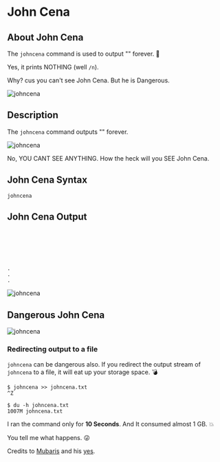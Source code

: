 # John Cena

## About John Cena

The `johncena` command is used to output "" forever. :repeat:

Yes, it prints NOTHING (well `/n`).

Why? cus you can't see John Cena. But he is Dangerous.

![johncena](https://media.giphy.com/media/l0HU20BZ6LbSEITza/giphy.gif)

## Description

The `johncena` command outputs "" forever.

![johncena](https://media.giphy.com/media/26n6NdWgS7d8vQAGQ/giphy.gif)

No, YOU CANT SEE ANYTHING. How the heck will you SEE John Cena.


## John Cena Syntax

```
johncena 
```

## John Cena Output

```






.
.
.
```
![johncena](https://media.giphy.com/media/nR4L10XlJcSeQ/giphy.gif)

## Dangerous John Cena

![johncena](https://media.giphy.com/media/xTiTnoHt2NwerFMsCI/giphy.gif)

### Redirecting output to a file

`johncena` can be dangerous also. If you redirect the output stream of `johncena` to a file, it will eat up your storage space. :bomb:

```
$ johncena >> johncena.txt
^Z

$ du -h johncena.txt
1007M johncena.txt
```

I ran the command only for __10 Seconds__. And It consumed almost 1 GB. :boom:



You tell me what happens. :stuck_out_tongue_winking_eye:

Credits to [Mubaris](https://github.com/mubaris) and his [yes](https://github.com/mubaris/yes).
